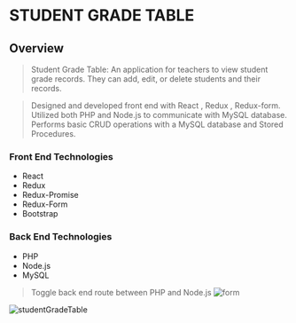 # STUDENT GRADE TABLE

## Overview

> Student Grade Table: An application for teachers to view student grade records. They can add, edit, or delete students and their records.

> Designed and developed front end with  React ,  Redux ,  Redux-form.
> Utilized both  PHP  and  Node.js  to communicate with  MySQL  database.
> Performs basic  CRUD  operations with a  MySQL  database and Stored Procedures.


### Front End Technologies
* React
* Redux
* Redux-Promise
* Redux-Form
* Bootstrap

### Back End Technologies
* PHP
* Node.js
* MySQL



> Toggle back end route between PHP and Node.js
![form](https://user-images.githubusercontent.com/31301769/35959946-932e1414-0c5c-11e8-8294-8a7b371f8bb5.png)

![studentGradeTable](https://user-images.githubusercontent.com/31301769/35959890-5f40f4be-0c5c-11e8-851d-5a622c2c9d42.png)


